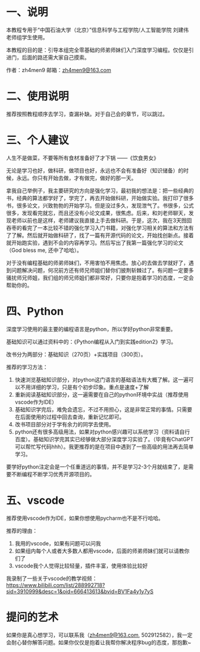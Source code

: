 # 一、说明

本教程专用于“中国石油大学（北京）”信息科学与工程学院/人工智能学院 刘建伟老师组学生使用。

本教程的目的是：引导本组完全零基础的师弟师妹们入门深度学习编程。仅仅是引进门，后面的路还需大家自己摸索。

作者：zh4men9
邮箱：zh4men9@163.com

# 二、使用说明

推荐按照教程顺序去学习，查漏补缺。对于自己会的章节，可以跳过。

# 三、个人建议

人生不是做菜，不要等所有食材准备好了才下锅 ——《饮食男女》

无论是学习也好，做科研，做项目也好，永远也不会有准备好（知识储备）的时候，永远。你只有开始去做，才有做完，做好的那一天。

拿我自己举例子，我主要研究的方向是强化学习，最初我的想法是：把一些经典的书，经典的算法都学好了，学完了，再去开始做科研，开始做实验。我打印了很多书，很多论文，兴致勃勃的开始学习。但是没过多久，发现泄气了。书很多，公式很多，发现看完就忘，而且还没有小论文成果，很焦虑。后来，和刘老师聊天，发现老师以前也是这样，老师建议我直接上手去做科研。于是，这次，我在3天囫囵吞枣的看完了一本比较不错的强化学习入门书籍，对强化学习相关的算法和方法有了了解。然后就开始做科研了，找了一篇有开源代码的论文，开始找创新点。接着就开始跑实验，遇到不会的内容再学习。然后写出了我第一篇强化学习的论文（God bless me, 还中了哈哈）。

对于没有编程基础的师弟师妹们，不用害怕不用焦虑。放心的去做去学就好了，遇到问题解决问题，何况前方还有师兄师姐们替你们披荆斩棘过了。有问题一定要多骚扰师兄师姐，我们组的师兄师姐们都非常好，只要你是抱着学习的态度，一定会帮助你的。

# 四、Python

深度学习使用的最主要的编程语言是python，所以学好python非常重要。

基础知识可以通过资料中的：《Python编程从入门到实践edition2》学习。

改书分为两部分：基础知识（270页）+实践项目（300页）。

推荐的学习方法：
1. 快速浏览基础知识部分，对python这门语言的基础语法有大概了解。这一遍可以不用详细的学习，只是有个初步印象。重点是速度+了解
2. 重新阅读基础知识部分，这一遍需要在自己的python环境中实战（推荐使用vscode作为IDE）
3. 基础知识学完后，难免会遗忘，不过不用担心，这是非常正常的事情。只需要在后面使用的过程中回去查询，重新记忆即可。
4. 改书项目部分对于学有余力的同学去使用。
5. python还有很多高级用法，如果对python感兴趣可以系统学习（资料请自行百度）。基础知识学完其实已经够做大部分深度学习实验了。（毕竟有ChatGPT可以帮忙写代码hhh）。我更推荐的是在项目中遇到了一些高级的用法再去简单学习。

要学好python注定会是一个任重道远的事情，并不是学习2-3个月就结束了，是需要不断编程不断学习优秀开源项目的。

# 五、vscode

推荐使用vscode作为IDE，如果你想使用pycharm也不是不行哈哈。  

推荐的理由：
1. 我用的vscode，如果有问题可以问我
2. 如果组内每个人或者大多数人都用vscode，后面的师弟师妹们就可以请教你们了
3. vscode我个人觉得比较轻量，插件丰富，使用体验比较好

我录制了一些关于vscode的教学视频：https://www.bilibili.com/list/288992718?sid=3910999&desc=1&oid=666413613&bvid=BV1Fa4y1y7yS


























# 提问的艺术

如果你是真心想学习，可以联系我（zh4men9@163.com, 502912582），我一定会耐心替你解答问题。如果你仅仅是抱着让我帮你解决程序bug的态度，那抱歉~